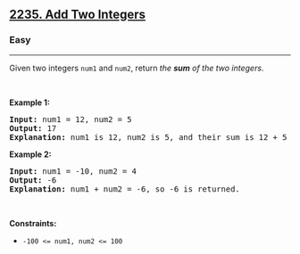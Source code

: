 <h2><a href="https://leetcode.com/problems/add-two-integers/">2235. Add Two Integers</a></h2><h3>Easy</h3><hr><div>Given two integers <code>num1</code> and <code>num2</code>, return <em>the <strong>sum</strong> of the two integers</em>.
<p>&nbsp;</p>
<p><strong>Example 1:</strong></p>

<pre><strong>Input:</strong> num1 = 12, num2 = 5
<strong>Output:</strong> 17
<strong>Explanation:</strong> num1 is 12, num2 is 5, and their sum is 12 + 5 = 17, so 17 is returned.
</pre>

<p><strong>Example 2:</strong></p>

<pre><strong>Input:</strong> num1 = -10, num2 = 4
<strong>Output:</strong> -6
<strong>Explanation:</strong> num1 + num2 = -6, so -6 is returned.
</pre>

<p>&nbsp;</p>
<p><strong>Constraints:</strong></p>

<ul>
	<li><code>-100 &lt;= num1, num2 &lt;= 100</code></li>
</ul>
</div>